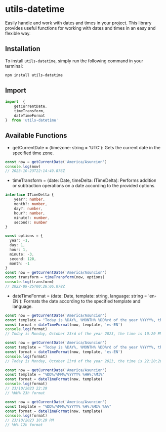 # utils-datetime

Easily handle and work with dates and times in your project. This library provides useful functions for working with dates and times in an easy and flexible way.

## Installation

To install `utils-datetime`, simply run the following command in your terminal:

```bash
npm install utils-datetime
```
## Import

```typescript
import  { 
    getCurrentDate, 
    timeTransform, 
    dateTimeFormat 
}  from 'utils-datetime'
```

## Available Functions

- getCurrentDate = (timezone: string = 'UTC'): Gets the current date in the specified time zone.

```typescript
const now = getCurrentDate('America/Asuncion')
console.log(now)
// 2023-10-23T22:14:49.876Z
```

- timeTransform = (date: Date, timeDelta: ITimeDelta): Performs addition or subtraction operations on a date according to the provided options.

```typescript
interface ITimeDelta {
    year?: number, 
    month?: number, 
    day?: number, 
    hour?: number, 
    minute?: number, 
    second?: number 
}
```

```typescript
const options = {
  year: -1,
  day: 1,
  hour: 1,
  minute: -3,
  second: 120,
  month: -1
}
const now = getCurrentDate('America/Asuncion')
const transform = timeTransform(now, options)
console.log(transform)
// 2022-09-25T00:26:06.078Z
```

- dateTimeFormat = (date: Date, template: string, language: string = 'en-EN'): Formats the date according to the specified template and language.

```typescript
const now = getCurrentDate('America/Asuncion')
const template = "Today is %DAY%, %MONTH% %DD%rd of the year %YYYY%, the time is %H%:%MI% %A%"
const format = dateTimeFormat(now, template, 'es-EN')
console.log(format)
// Today is Monday, October 23rd of the year 2023, the time is 10:20 PM.
```

```typescript
const now = getCurrentDate('America/Asuncion')
const template = "Today is %DAY%, %MONTH% %DD%rd of the year %YYYY%, the time is %HH%:%MI%:%SS% with %MS% milliseconds"
const format = dateTimeFormat(now, template, 'es-EN')
console.log(format)
// Today is Monday, October 23rd of the year 2023, the time is 22:20:20 with 345 milliseconds.
```

```typescript
const now = getCurrentDate('America/Asuncion')
const template = "%DD%/%MM%/%YYYY% %HH%:%MI%"
const format = dateTimeFormat(now, template)
console.log(format)
// 23/10/2023 22:20
// %HH% 23h format
```

```typescript
const now = getCurrentDate('America/Asuncion')
const template = "%DD%/%MM%/%YYYY% %H%:%MI% %A%"
const format = dateTimeFormat(now, template)
console.log(format)
// 23/10/2023 10:20 PM
// %H% 12h format
```
